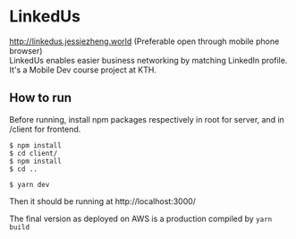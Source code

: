 # LinkedUs
http://linkedus.jessiezheng.world
(Preferable open through mobile phone browser)  
LinkedUs enables easier business networking by matching LinkedIn profile. It's a Mobile Dev course project at KTH.

## How to run
Before running, install npm packages respectively in root for server, and in /client for frontend.
```shell
$ npm install
$ cd client/
$ npm install
$ cd ..

$ yarn dev
```
Then it should be running at http://localhost:3000/

The final version as deployed on AWS is a production compiled by `yarn build`
